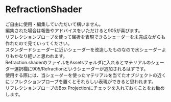 # RefractionShader
ご自由に使用・編集していただいて構いません。  
編集された場合は報告やアドバイスをいただけると905が喜びます。  
リフレクションプローブを使って屈折を表現できるシェーダーを未完成ながらも作れたので見ていってください。  
スタンダードシェーダーに近いシェーダーを改造したものなので水シェーダーよりもかなり軽いと思われます。  
Refraction.shaderのファイルをAssetsフォルダに入れるとマテリアルのシェーダー選択欄に905/Refractionというシェーダーが追加されるはずです。  
使用する際には、当シェーダーを使ったマテリアルを当てたオブジェクトの近くにリフレクションプローブを置くとそれらしい表現ができると思われます。  
リフレクションプローブのBox Projectionにチェックを入れておくことをお勧めします。  
